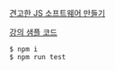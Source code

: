 [견고한 JS 소프트웨어 만들기](https://www.inflearn.com/course/tdd-%EA%B2%AC%EA%B3%A0%ED%95%9C-%EC%86%8C%ED%94%84%ED%8A%B8%EC%9B%A8%EC%96%B4-%EB%A7%8C%EB%93%A4%EA%B8%B0/dashboard)

[강의 샘플 코드](https://github.com/jeonghwan-kim/lecture-develop-fe-with-tdd)



```shell
$ npm i
$ npm run test
```
